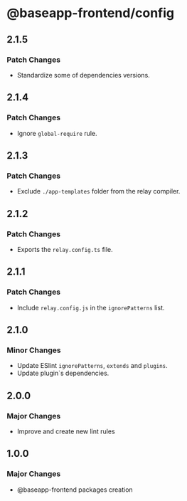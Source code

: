 # @baseapp-frontend/config

## 2.1.5

### Patch Changes

- Standardize some of dependencies versions.

## 2.1.4

### Patch Changes

- Ignore `global-require` rule.

## 2.1.3

### Patch Changes

- Exclude `./app-templates` folder from the relay compiler.

## 2.1.2

### Patch Changes

- Exports the `relay.config.ts` file.

## 2.1.1

### Patch Changes

- Include `relay.config.js` in the `ignorePatterns` list.

## 2.1.0

### Minor Changes

- Update ESlint `ignorePatterns`, `extends` and `plugins`.
- Update plugin`s dependencies.

## 2.0.0

### Major Changes

- Improve and create new lint rules

## 1.0.0

### Major Changes

- @baseapp-frontend packages creation
